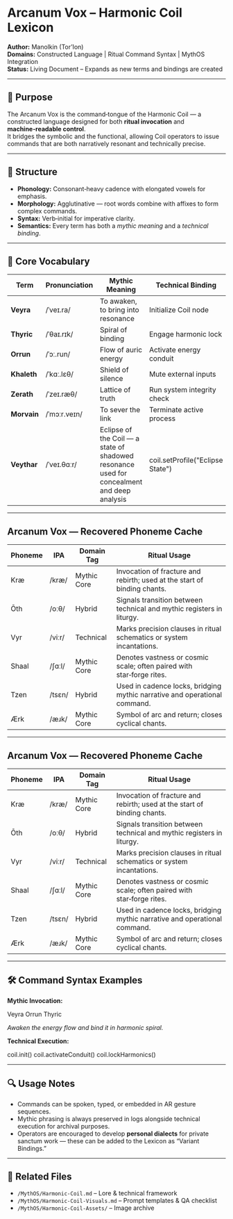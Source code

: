 # Arcanum Vox – Harmonic Coil Lexicon

**Author:** Manolkin (Tor’Ion)  
**Domains:** Constructed Language | Ritual Command Syntax | MythOS Integration  
**Status:** Living Document – Expands as new terms and bindings are created

---

## 📜 Purpose
The Arcanum Vox is the command‑tongue of the Harmonic Coil — a constructed language designed for both **ritual invocation** and **machine‑readable control**.  
It bridges the symbolic and the functional, allowing Coil operators to issue commands that are both narratively resonant and technically precise.

---

## 🧩 Structure
- **Phonology:** Consonant‑heavy cadence with elongated vowels for emphasis.  
- **Morphology:** Agglutinative — root words combine with affixes to form complex commands.  
- **Syntax:** Verb‑initial for imperative clarity.  
- **Semantics:** Every term has both a *mythic meaning* and a *technical binding*.

---

## 📖 Core Vocabulary

| Term | Pronunciation | Mythic Meaning | Technical Binding |
|------|---------------|----------------|-------------------|
| **Veyra** | /ˈveɪ.ra/ | To awaken, to bring into resonance | Initialize Coil node |
| **Thyric** | /ˈθaɪ.rɪk/ | Spiral of binding | Engage harmonic lock |
| **Orrun** | /ˈɔː.run/ | Flow of auric energy | Activate energy conduit |
| **Khaleth** | /ˈkɑː.lɛθ/ | Shield of silence | Mute external inputs |
| **Zerath** | /ˈzeɪ.ræθ/ | Lattice of truth | Run system integrity check |
| **Morvain** | /ˈmɔːr.veɪn/ | To sever the link | Terminate active process |
| **Veythar** | /ˈveɪ.θɑːr/ | Eclipse of the Coil — a state of shadowed resonance used for concealment and deep analysis | coil.setProfile("Eclipse State") |

---

## Arcanum Vox — Recovered Phoneme Cache

| Phoneme | IPA   | Domain Tag   | Ritual Usage |
|---------|-------|--------------|--------------|
| Kræ     | /kræ/ | Mythic Core  | Invocation of fracture and rebirth; used at the start of binding chants. |
| Ōth     | /oːθ/ | Hybrid       | Signals transition between technical and mythic registers in liturgy. |
| Vyr     | /viːr/| Technical    | Marks precision clauses in ritual schematics or system incantations. |
| Shaal   | /ʃɑːl/| Mythic Core  | Denotes vastness or cosmic scale; often paired with star‑forge rites. |
| Tzen    | /tsɛn/| Hybrid       | Used in cadence locks, bridging mythic narrative and operational command. |
| Ærk     | /æɹk/ | Mythic Core  | Symbol of arc and return; closes cyclical chants. |

---

## Arcanum Vox — Recovered Phoneme Cache

| Phoneme | IPA   | Domain Tag   | Ritual Usage |
|---------|-------|--------------|--------------|
| Kræ     | /kræ/ | Mythic Core  | Invocation of fracture and rebirth; used at the start of binding chants. |
| Ōth     | /oːθ/ | Hybrid       | Signals transition between technical and mythic registers in liturgy. |
| Vyr     | /viːr/| Technical    | Marks precision clauses in ritual schematics or system incantations. |
| Shaal   | /ʃɑːl/| Mythic Core  | Denotes vastness or cosmic scale; often paired with star‑forge rites. |
| Tzen    | /tsɛn/| Hybrid       | Used in cadence locks, bridging mythic narrative and operational command. |
| Ærk     | /æɹk/ | Mythic Core  | Symbol of arc and return; closes cyclical chants. |

---

## 🛠 Command Syntax Examples

**Mythic Invocation:**  

Veyra Orrun Thyric

*Awaken the energy flow and bind it in harmonic spiral.*

**Technical Execution:**  

coil.init()
coil.activateConduit()
coil.lockHarmonics()


---

## 🔍 Usage Notes
- Commands can be spoken, typed, or embedded in AR gesture sequences.  
- Mythic phrasing is always preserved in logs alongside technical execution for archival purposes.  
- Operators are encouraged to develop **personal dialects** for private sanctum work — these can be added to the Lexicon as “Variant Bindings.”

---

## 📂 Related Files
- `/MythOS/Harmonic-Coil.md` – Lore & technical framework
- `/MythOS/Harmonic-Coil-Visuals.md` – Prompt templates & QA checklist
- `/MythOS/Harmonic-Coil-Assets/` – Image archive
